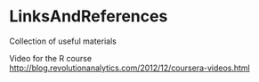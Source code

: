 # LinksAndReferences
Collection of useful materials

Video for the R course
http://blog.revolutionanalytics.com/2012/12/coursera-videos.html

